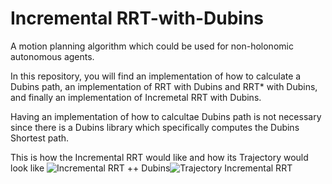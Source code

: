 # Incremental RRT-with-Dubins
A motion planning algorithm which could be used for non-holonomic autonomous agents.

In this repository, you will find an implementation of how to calculate a Dubins path, an implementation of RRT with Dubins and RRT* with Dubins, and finally an implementation of Incremetal RRT with Dubins.

Having an implementation of how to calcultae Dubins path is not necessary since there is a Dubins library which specifically computes the Dubins Shortest path.

This is how the Incremental RRT would like and how its Trajectory would look like
![Incremental RRT ++ Dubins](https://github.com/ahmaddaoud2003/IncrementalRRT-with-Dubins/assets/145913339/d695d66d-a614-4cc3-8da8-106e6bdde008)![Trajectory Incremental RRT](https://github.com/ahmaddaoud2003/IncrementalRRT-with-Dubins/assets/145913339/6ca03680-26a7-426c-81bf-2cfc191030d0)
